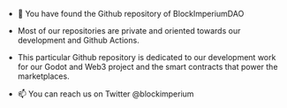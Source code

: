 - 👋 You have found the Github repository of BlockImperiumDAO
- Most of our repositories are private and oriented towards our development and Github Actions.
- This particular Github repository is dedicated to our development work for our Godot and Web3 project and the smart contracts that power the marketplaces.

- 📫 You can reach us on Twitter @blockimperium 

<!---
blockimperiumdao/blockimperiumdao is a ✨ special ✨ repository because its `README.md` (this file) appears on your GitHub profile.
You can click the Preview link to take a look at your changes.
--->
